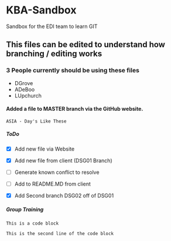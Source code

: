 # KBA-Sandbox
Sandbox for the EDI team to learn GIT
## This files can be edited to understand how branching / editing works

### 3 People currently should be using these files
* DGrove
* ADeBoo
* LUpchurch

#### Added a file to MASTER branch via the GitHub website.
`ASIA - Day's Like These`


##### ToDo

- [x] Add new file via Website
- [x] Add new file from client (DSG01 Branch)
- [ ] Generate known conflict to resolve
- [ ] Add to README.MD from client
- [x] Add Second branch DSG02 off of DSG01


##### Group Training
`This is a code block`

`This is the second line of the code block`


